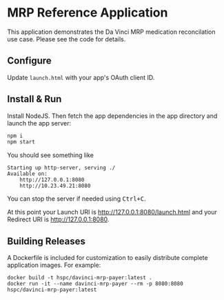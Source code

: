 # MRP Reference Application

This application demonstrates the Da Vinci MRP medication reconcilation use case.
Please see the code for details.

## Configure

Update `launch.html` with your app's OAuth client ID.

## Install & Run
Install NodeJS. Then fetch the app dependencies in the app directory and launch the app server:
```sh
npm i
npm start
```

You should see something like

    Starting up http-server, serving ./
    Available on:
        http://127.0.0.1:8080
        http://10.23.49.21:8080

You can stop the server if needed using <kbd>Ctrl+C</kbd>.

At this point your Launch URI is http://127.0.0.1:8080/launch.html and your
Redirect URI is http://127.0.0.1:8080.

## Building Releases
A Dockerfile is included for customization to easily distribute complete application images. For example:

    docker build -t hspc/davinci-mrp-payer:latest .
    docker run -it --name davinci-mrp-payer --rm -p 8080:8080 hspc/davinci-mrp-payer:latest